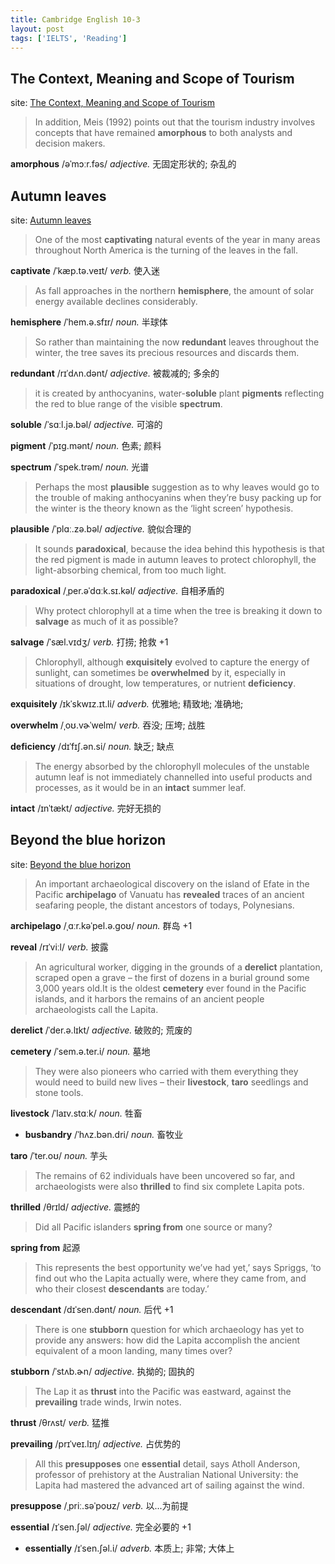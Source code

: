 ```yaml
---
title: Cambridge English 10-3
layout: post
tags: ['IELTS', 'Reading']
---
```


## The Context, Meaning and Scope of Tourism

site: [The Context, Meaning and Scope of Tourism](https://mini-ielts.com/440/reading/the-context-meaning-and-scope-of-tourism)

> In addition, Meis (1992) points out that the tourism industry involves concepts that have remained **amorphous** to both analysts and decision makers.

**amorphous** /əˈmɔːr.fəs/ *adjective.* 无固定形状的; 杂乱的

## Autumn leaves

site: [Autumn leaves](https://mini-ielts.com/441/reading/autumn-leaves)

> One of the most **captivating** natural events of the year in many areas throughout North America is the turning of the leaves in the fall.

**captivate** /ˈkæp.tə.veɪt/ *verb.* 使入迷

> As fall approaches in the northern **hemisphere**, the amount of solar energy available declines considerably.

**hemisphere** /ˈhem.ə.sfɪr/ *noun.* 半球体

> So rather than maintaining the now **redundant** leaves throughout the winter, the tree saves its precious resources and discards them.

**redundant** /rɪˈdʌn.dənt/ *adjective.* 被裁减的; 多余的

> it is created by anthocyanins, water-**soluble** plant **pigments** reflecting the red to blue range of the visible **spectrum**.

**soluble** /ˈsɑːl.jə.bəl/ *adjective.* 可溶的

**pigment** /ˈpɪɡ.mənt/ *noun.* 色素; 颜料

**spectrum** /ˈspek.trəm/ *noun.* 光谱

> Perhaps the most **plausible** suggestion as to why leaves would go to the trouble of making anthocyanins when they’re busy packing up for the winter is the theory known as the ‘light screen’ hypothesis.

**plausible** /ˈplɑː.zə.bəl/ *adjective.* 貌似合理的

> It sounds **paradoxical**, because the idea behind this hypothesis is that the red pigment is made in autumn leaves to protect chlorophyll, the light-absorbing chemical, from too much light.

**paradoxical** /ˌper.əˈdɑːk.sɪ.kəl/ *adjective.* 自相矛盾的

> Why protect chlorophyll at a time when the tree is breaking it down to **salvage** as much of it as possible?

**salvage** /ˈsæl.vɪdʒ/ *verb.* 打捞; 抢救 +1

> Chlorophyll, although **exquisitely** evolved to capture the energy of sunlight, can sometimes be **overwhelmed** by it, especially in situations of drought, low temperatures, or nutrient **deficiency**.

**exquisitely** /ɪkˈskwɪz.ɪt.li/ *adverb.* 优雅地; 精致地; 准确地;

**overwhelm** /ˌoʊ.vɚˈwelm/ *verb.* 吞没; 压垮; 战胜

**deficiency** /dɪˈfɪʃ.ən.si/ *noun.* 缺乏; 缺点

> The energy absorbed by the chlorophyll molecules of the unstable autumn leaf is not immediately channelled into useful products and processes, as it would be in an **intact** summer leaf.

**intact** /ɪnˈtækt/ *adjective.* 完好无损的

## Beyond the blue horizon

site: [Beyond the blue horizon](https://mini-ielts.com/442/reading/beyond-the-blue-horizon)

> An important archaeological discovery on the island of Efate in the Pacific **archipelago** of Vanuatu has **revealed** traces of an ancient seafaring people, the distant ancestors of todays, Polynesians.

**archipelago** /ˌɑːr.kəˈpel.ə.ɡoʊ/ *noun.* 群岛 +1

**reveal** /rɪˈviːl/ *verb.* 披露

> An agricultural worker, digging in the grounds of a **derelict** plantation, scraped open a grave – the first of dozens in a burial ground some 3,000 years old.It is the oldest **cemetery** ever found in the Pacific islands, and it harbors the remains of an ancient people archaeologists call the Lapita.

**derelict** /ˈder.ə.lɪkt/ *adjective.* 破败的; 荒废的

**cemetery** /ˈsem.ə.ter.i/ *noun.* 墓地

> They were also pioneers who carried with them everything they would need to build new lives – their **livestock**, **taro** seedlings and stone tools.

**livestock** /ˈlaɪv.stɑːk/ *noun.* 牲畜

- **busbandry** /ˈhʌz.bən.dri/ *noun.* 畜牧业

**taro** /ˈter.oʊ/ *noun.* 芋头

> The remains of 62 individuals have been uncovered so far, and archaeologists were also **thrilled** to find six complete Lapita pots.

**thrilled** /θrɪld/ *adjective.* 震撼的

> Did all Pacific islanders **spring from** one source or many?

**spring from** 起源

> This represents the best opportunity we’ve had yet,’ says Spriggs, ‘to find out who the Lapita actually were, where they came from, and who their closest **descendants** are today.’

**descendant** /dɪˈsen.dənt/ *noun.* 后代 +1

>  There is one **stubborn** question for which archaeology has yet to provide any answers: how did the Lapita accomplish the ancient equivalent of a moon landing, many times over?

**stubborn** /ˈstʌb.ɚn/ *adjective.* 执拗的; 固执的

> The Lap it as **thrust** into the Pacific was eastward, against the **prevailing** trade winds, Irwin notes.

**thrust** /θrʌst/ *verb.* 猛推

**prevailing** /prɪˈveɪ.lɪŋ/ *adjective.* 占优势的

> All this **presupposes** one **essential** detail, says Atholl Anderson, professor of prehistory at the Australian National University: the Lapita had mastered the advanced art of sailing against the wind.

**presuppose** /ˌpriː.səˈpoʊz/ *verb.* 以...为前提

**essential** /ɪˈsen.ʃəl/ *adjective.* 完全必要的 +1

- **essentially** /ɪˈsen.ʃəl.i/ *adverb.* 本质上; 非常; 大体上


